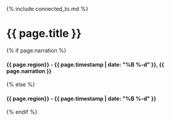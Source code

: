 {% include connected_to.md %}

# {{ page.title }}

{% if page.narration %}

#### {{ page.region}} - {{ page.timestamp | date: "%B %-d" }}, {{ page.narration }} 

{% else %}

#### {{ page.region}} - {{ page.timestamp | date: "%B %-d" }} 

{% endif %}